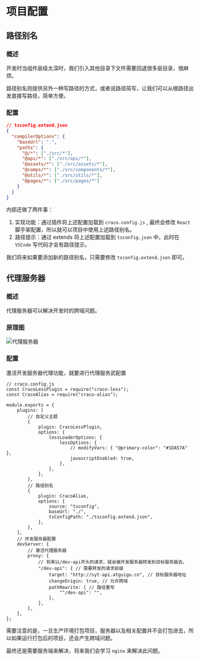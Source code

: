# 项目配置

## 路径别名

### 概述

开发时当组件层级太深时，我们引入其他目录下文件需要回退很多层目录，很麻烦。

路径别名则提供另外一种写路径的方式，或者说路径简写，让我们可以从根路径出发直接写路径，简单方便。

### 配置

```json
// tsconfig.extend.json
{
  "compilerOptions": {
    "baseUrl": ".",
    "paths": {
      "@/*": ["./src/*"],
      "@api/*": ["./src/api/*"],
      "@assets/*": ["./src/assets/*"],
      "@comps/*": ["./src/components/*"],
      "@utils/*": ["./src/utils/*"],
      "@pages/*": ["./src/pages/*"]
    }
  }
}
```

内部还做了两件事：

1. 实现功能：通过插件将上述配置加载到 `craco.config.js` , 最终会修改 `React` 脚手架配置，所以就可以项目中使用上述路径别名。
2. 路径提示：通过 extends 将上述配置加载到 `tsconfig.json` 中，此时在 `VSCode` 写代码才会有路径提示。

我们将来如果要添加新的路径别名，只需要修改 `tsconfig.extend.json` 即可。

## 代理服务器

### 概述

代理服务器可以解决开发时的跨域问题。

### 原理图

![代理服务器](/imgs/intro/proxy.png)

### 配置

激活开发服务器代理功能，就要进行代理服务武配置

```js{29-42}
// craco.config.js
const CracoLessPlugin = require("craco-less");
const CracoAlias = require("craco-alias");

module.exports = {
	plugins: [
		// 自定义主题
		{
			plugin: CracoLessPlugin,
			options: {
				lessLoaderOptions: {
					lessOptions: {
						// modifyVars: { "@primary-color": "#1DA57A" },
						javascriptEnabled: true,
					},
				},
			},
		},
		// 路径别名
		{
			plugin: CracoAlias,
			options: {
				source: "tsconfig",
				baseUrl: "./",
				tsConfigPath: "./tsconfig.extend.json",
			},
		},
	],
	// 开发服务器配置
	devServer: {
		// 激活代理服务器
		proxy: {
			// 将来以/dev-api开头的请求，就会被开发服务器转发到目标服务器去。
			"/dev-api": { // 需要转发的请求前缀
				target: "http://syt-api.atguigu.cn", // 目标服务器地址
				changeOrigin: true, // 允许跨域
				pathRewrite: { // 路径重写
					"^/dev-api": "",
				},
			},
		},
	},
};
```

需要注意的是，一旦生产环境打包项目，服务器以及相关配置并不会打包进去，所以如果运行打包后的项目，还会产生跨域问题。

最终还是需要服务端来解决，将来我们会学习 `nginx` 来解决此问题。
